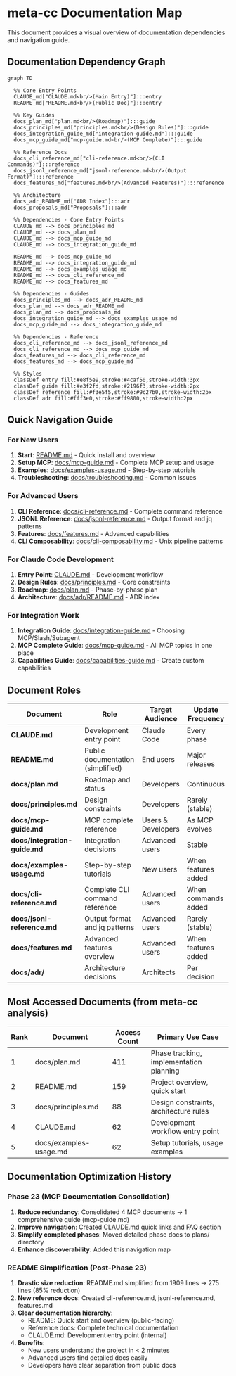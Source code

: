 # meta-cc Documentation Map

This document provides a visual overview of documentation dependencies and navigation guide.

## Documentation Dependency Graph

```mermaid
graph TD

  %% Core Entry Points
  CLAUDE_md["CLAUDE.md<br/>(Main Entry)"]:::entry
  README_md["README.md<br/>(Public Doc)"]:::entry

  %% Key Guides
  docs_plan_md["plan.md<br/>(Roadmap)"]:::guide
  docs_principles_md["principles.md<br/>(Design Rules)"]:::guide
  docs_integration_guide_md["integration-guide.md"]:::guide
  docs_mcp_guide_md["mcp-guide.md<br/>(MCP Complete)"]:::guide

  %% Reference Docs
  docs_cli_reference_md["cli-reference.md<br/>(CLI Commands)"]:::reference
  docs_jsonl_reference_md["jsonl-reference.md<br/>(Output Format)"]:::reference
  docs_features_md["features.md<br/>(Advanced Features)"]:::reference

  %% Architecture
  docs_adr_README_md["ADR Index"]:::adr
  docs_proposals_md["Proposals"]:::adr

  %% Dependencies - Core Entry Points
  CLAUDE_md --> docs_principles_md
  CLAUDE_md --> docs_plan_md
  CLAUDE_md --> docs_mcp_guide_md
  CLAUDE_md --> docs_integration_guide_md

  README_md --> docs_mcp_guide_md
  README_md --> docs_integration_guide_md
  README_md --> docs_examples_usage_md
  README_md --> docs_cli_reference_md
  README_md --> docs_features_md

  %% Dependencies - Guides
  docs_principles_md --> docs_adr_README_md
  docs_plan_md --> docs_adr_README_md
  docs_plan_md --> docs_proposals_md
  docs_integration_guide_md --> docs_examples_usage_md
  docs_mcp_guide_md --> docs_integration_guide_md

  %% Dependencies - Reference
  docs_cli_reference_md --> docs_jsonl_reference_md
  docs_cli_reference_md --> docs_mcp_guide_md
  docs_features_md --> docs_cli_reference_md
  docs_features_md --> docs_mcp_guide_md

  %% Styles
  classDef entry fill:#e8f5e9,stroke:#4caf50,stroke-width:3px
  classDef guide fill:#e3f2fd,stroke:#2196f3,stroke-width:2px
  classDef reference fill:#f3e5f5,stroke:#9c27b0,stroke-width:2px
  classDef adr fill:#fff3e0,stroke:#ff9800,stroke-width:2px
```

## Quick Navigation Guide

### For New Users

1. **Start**: [README.md](../README.md) - Quick install and overview
2. **Setup MCP**: [docs/mcp-guide.md](mcp-guide.md) - Complete MCP setup and usage
3. **Examples**: [docs/examples-usage.md](examples-usage.md) - Step-by-step tutorials
4. **Troubleshooting**: [docs/troubleshooting.md](troubleshooting.md) - Common issues

### For Advanced Users

1. **CLI Reference**: [docs/cli-reference.md](cli-reference.md) - Complete command reference
2. **JSONL Reference**: [docs/jsonl-reference.md](jsonl-reference.md) - Output format and jq patterns
3. **Features**: [docs/features.md](features.md) - Advanced capabilities
4. **CLI Composability**: [docs/cli-composability.md](cli-composability.md) - Unix pipeline patterns

### For Claude Code Development

1. **Entry Point**: [CLAUDE.md](../CLAUDE.md) - Development workflow
2. **Design Rules**: [docs/principles.md](principles.md) - Core constraints
3. **Roadmap**: [docs/plan.md](plan.md) - Phase-by-phase plan
4. **Architecture**: [docs/adr/README.md](adr/README.md) - ADR index

### For Integration Work

1. **Integration Guide**: [docs/integration-guide.md](integration-guide.md) - Choosing MCP/Slash/Subagent
2. **MCP Complete Guide**: [docs/mcp-guide.md](mcp-guide.md) - All MCP topics in one place
3. **Capabilities Guide**: [docs/capabilities-guide.md](capabilities-guide.md) - Create custom capabilities

## Document Roles

| Document | Role | Target Audience | Update Frequency |
|----------|------|----------------|------------------|
| **CLAUDE.md** | Development entry point | Claude Code | Every phase |
| **README.md** | Public documentation (simplified) | End users | Major releases |
| **docs/plan.md** | Roadmap and status | Developers | Continuous |
| **docs/principles.md** | Design constraints | Developers | Rarely (stable) |
| **docs/mcp-guide.md** | MCP complete reference | Users & Developers | As MCP evolves |
| **docs/integration-guide.md** | Integration decisions | Advanced users | Stable |
| **docs/examples-usage.md** | Step-by-step tutorials | New users | When features added |
| **docs/cli-reference.md** | Complete CLI command reference | Advanced users | When commands added |
| **docs/jsonl-reference.md** | Output format and jq patterns | Advanced users | Rarely (stable) |
| **docs/features.md** | Advanced features overview | Advanced users | When features added |
| **docs/adr/** | Architecture decisions | Architects | Per decision |

## Most Accessed Documents (from meta-cc analysis)

| Rank | Document | Access Count | Primary Use Case |
|------|----------|--------------|------------------|
| 1 | docs/plan.md | 411 | Phase tracking, implementation planning |
| 2 | README.md | 159 | Project overview, quick start |
| 3 | docs/principles.md | 88 | Design constraints, architecture rules |
| 4 | CLAUDE.md | 62 | Development workflow entry point |
| 5 | docs/examples-usage.md | 62 | Setup tutorials, usage examples |

## Documentation Optimization History

### Phase 23 (MCP Documentation Consolidation)

1. **Reduce redundancy**: Consolidated 4 MCP documents → 1 comprehensive guide (mcp-guide.md)
2. **Improve navigation**: Created CLAUDE.md quick links and FAQ section
3. **Simplify completed phases**: Moved detailed phase docs to plans/ directory
4. **Enhance discoverability**: Added this navigation map

### README Simplification (Post-Phase 23)

1. **Drastic size reduction**: README.md simplified from 1909 lines → 275 lines (85% reduction)
2. **New reference docs**: Created cli-reference.md, jsonl-reference.md, features.md
3. **Clear documentation hierarchy**:
   - README: Quick start and overview (public-facing)
   - Reference docs: Complete technical documentation
   - CLAUDE.md: Development entry point (internal)
4. **Benefits**:
   - New users understand the project in < 2 minutes
   - Advanced users find detailed docs easily
   - Developers have clear separation from public docs
